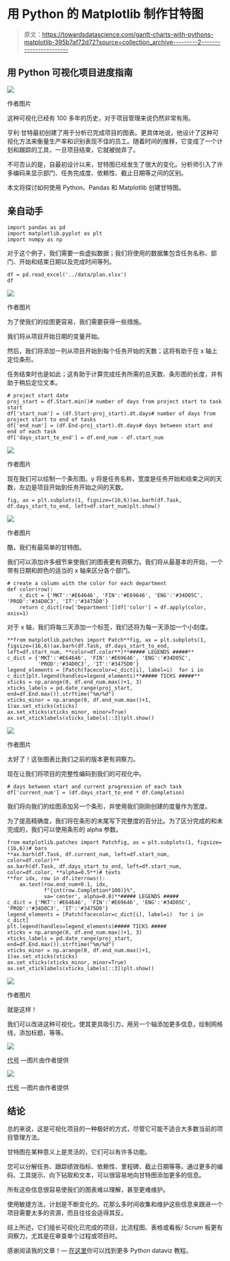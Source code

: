 # 用 Python 的 Matplotlib 制作甘特图

> 原文：<https://towardsdatascience.com/gantt-charts-with-pythons-matplotlib-395b7af72d72?source=collection_archive---------2----------------------->

## 用 Python 可视化项目进度指南

![](img/b7375b8aafd48bad1a35d55742223795.png)

作者图片

这种可视化已经有 100 多年的历史，对于项目管理来说仍然非常有用。

亨利·甘特最初创建了用于分析已完成项目的图表。更具体地说，他设计了这种可视化方法来衡量生产率和识别表现不佳的员工。随着时间的推移，它变成了一个计划和跟踪的工具，一旦项目结束，它就被抛弃了。

不可否认的是，自最初设计以来，甘特图已经发生了很大的变化。分析师引入了许多编码来显示部门、任务完成度、依赖性、截止日期等之间的区别。

本文将探讨如何使用 Python、Pandas 和 Matplotlib 创建甘特图。

## 亲自动手

```
import pandas as pd
import matplotlib.pyplot as plt
import numpy as np
```

对于这个例子，我们需要一些虚拟数据；我们将使用的数据集包含任务名称、部门、开始和结束日期以及完成时间等列。

```
df = pd.read_excel('../data/plan.xlsx')
df
```

![](img/cee0a7135d5e222a7212b46b37f34425.png)

作者图片

为了使我们的绘图更容易，我们需要获得一些措施。

我们将从项目开始日期的变量开始。

然后，我们将添加一列从项目开始到每个任务开始的天数；这将有助于在 x 轴上定位条形。

任务结束时也是如此；这有助于计算完成任务所需的总天数、条形图的长度，并有助于稍后定位文本。

```
# project start date
proj_start = df.Start.min()# number of days from project start to task start
df['start_num'] = (df.Start-proj_start).dt.days# number of days from project start to end of tasks
df['end_num'] = (df.End-proj_start).dt.days# days between start and end of each task
df['days_start_to_end'] = df.end_num - df.start_num
```

![](img/b1dd188609c68d73b36e36ce1c9978b1.png)

作者图片

现在我们可以绘制一个条形图。y 将是任务名称，宽度是任务开始和结束之间的天数，左边是项目开始到任务开始之间的天数。

```
fig, ax = plt.subplots(1, figsize=(16,6))ax.barh(df.Task, df.days_start_to_end, left=df.start_num)plt.show()
```

![](img/410902c49f1281a87b137ec8141fcd48.png)

作者图片

酷，我们有最简单的甘特图。

我们可以添加许多细节来使我们的图表更有洞察力。我们将从最基本的开始，一个带有日期和颜色的适当的 x 轴来区分各个部门。

```
# create a column with the color for each department
def color(row):
    c_dict = {'MKT':'#E64646', 'FIN':'#E69646', 'ENG':'#34D05C', 'PROD':'#34D0C3', 'IT':'#3475D0'}
    return c_dict[row['Department']]df['color'] = df.apply(color, axis=1)
```

对于 x 轴，我们将每三天添加一个标签，我们还将为每一天添加一个小刻度。

```
**from matplotlib.patches import Patch**fig, ax = plt.subplots(1, figsize=(16,6))ax.barh(df.Task, df.days_start_to_end, left=df.start_num, **color=df.color**)**##### LEGENDS #####**
c_dict = {'MKT':'#E64646', 'FIN':'#E69646', 'ENG':'#34D05C',
          'PROD':'#34D0C3', 'IT':'#3475D0'}
legend_elements = [Patch(facecolor=c_dict[i], label=i)  for i in c_dict]plt.legend(handles=legend_elements)**##### TICKS #####**
xticks = np.arange(0, df.end_num.max()+1, 3)
xticks_labels = pd.date_range(proj_start, end=df.End.max()).strftime("%m/%d")
xticks_minor = np.arange(0, df.end_num.max()+1, 1)ax.set_xticks(xticks)
ax.set_xticks(xticks_minor, minor=True)
ax.set_xticklabels(xticks_labels[::3])plt.show()
```

![](img/57768e0f173a905f23db23c85d4542e7.png)

作者图片

太好了！这张图表比我们之前的版本更有洞察力。

现在让我们将项目的完整性编码到我们的可视化中。

```
# days between start and current progression of each task
df['current_num'] = (df.days_start_to_end * df.Completion)
```

我们将向我们的绘图添加另一个条形，并使用我们刚刚创建的度量作为宽度。

为了提高精确度，我们将在条形的末尾写下完整度的百分比。为了区分完成的和未完成的，我们可以使用条形的 alpha 参数。

```
from matplotlib.patches import Patchfig, ax = plt.subplots(1, figsize=(16,6))# bars
**ax.barh(df.Task, df.current_num, left=df.start_num, color=df.color)**
ax.barh(df.Task, df.days_start_to_end, left=df.start_num, color=df.color, **alpha=0.5**)# texts
**for idx, row in df.iterrows():
    ax.text(row.end_num+0.1, idx, 
            f"{int(row.Completion*100)}%", 
            va='center', alpha=0.8)**##### LEGENDS #####
c_dict = {'MKT':'#E64646', 'FIN':'#E69646', 'ENG':'#34D05C', 'PROD':'#34D0C3', 'IT':'#3475D0'}
legend_elements = [Patch(facecolor=c_dict[i], label=i)  for i in c_dict]
plt.legend(handles=legend_elements)##### TICKS #####
xticks = np.arange(0, df.end_num.max()+1, 3)
xticks_labels = pd.date_range(proj_start, end=df.End.max()).strftime("%m/%d")
xticks_minor = np.arange(0, df.end_num.max()+1, 1)ax.set_xticks(xticks)
ax.set_xticks(xticks_minor, minor=True)
ax.set_xticklabels(xticks_labels[::3])plt.show()
```

![](img/4c43345c81263886eaed437046290e47.png)

作者图片

就是这样！

我们可以改进这种可视化，使其更具吸引力，用另一个轴添加更多信息，绘制网格线，添加标题，等等。

![](img/0a4fd49b34fc6a861ab7ef973b68f746.png)

[代号](https://gist.github.com/Thiagobc23/ad0f228dd8a6b1c9a9e148f17de5b4b0) —图片由作者提供

![](img/548e533011a80101a4c1237dcd59a188.png)

[代号](https://gist.github.com/Thiagobc23/fc12c3c69fbb90ac64b594f2c3641fcf) —图片由作者提供

## 结论

总的来说，这是可视化项目的一种极好的方式，尽管它可能不适合大多数当前的项目管理方法。

甘特图在某种意义上是灵活的，它们可以有许多功能。

您可以分解任务、跟踪绩效指标、依赖性、里程碑、截止日期等等。通过更多的编码、工具提示、向下钻取和文本，可以很容易地向甘特图添加更多的信息。

所有这些信息很容易使我们的图表难以理解，甚至更难维护。

使用敏捷方法，计划是不断变化的。花那么多时间收集和维护这些信息来跟进一个项目需要太多的资源，而且往往会适得其反。

综上所述，它们擅长可视化已完成的项目，比流程图、表格或看板/ Scrum 板更有洞察力，尤其是在审查单个过程或项目时。

感谢阅读我的文章！— [在这里](https://linktr.ee/thiagobc23)你可以找到更多 Python dataviz 教程。